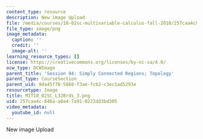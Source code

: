 ```yaml
---
content_type: resource
description: New image Upload
file: /media/courses/18-02sc-multivariable-calculus-fall-2010/257caa4c846aa0a47a910222dd3bd305_MIT18_02SC_L32Brds_3.png
file_type: image/png
image_metadata:
  caption: ''
  credit: ''
  image-alt: ''
learning_resource_types: []
license: https://creativecommons.org/licenses/by-nc-sa/4.0/
ocw_type: OCWImage
parent_title: 'Session 94: Simply Connected Regions; Topology'
parent_type: CourseSection
parent_uid: 9da45f78-5868-f3ae-fcb2-c3ec1ad5293e
resourcetype: Image
title: MIT18_02SC_L32Brds_3.png
uid: 257caa4c-846a-a0a4-7a91-0222dd3bd305
video_metadata:
  youtube_id: null
---
```

New image Upload